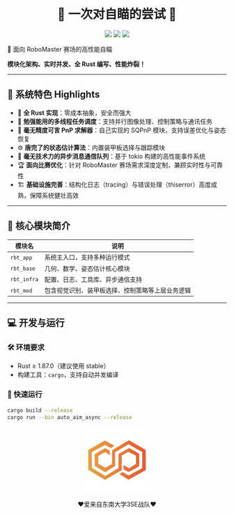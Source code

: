 
<p align="center">
  <h1 align="center">🤖 一次对自瞄的尝试 🎯</h1>
  <p align="center">
    <img src="https://img.shields.io/badge/Language-Rust-orange?style=for-the-badge"/>
    <img src="https://img.shields.io/badge/Platform-RoboMaster-blue?style=for-the-badge"/>
    <img src="https://img.shields.io/badge/SEU-3SE%20Team-red?style=for-the-badge"/> 
  </p>
</p>

🚀 面向 RoboMaster 赛场的高性能自瞄

**模块化架构、实时并发、全 Rust 编写、性能炸裂！**

---

## 🧠 系统特色 Highlights

- 🦀 **全 Rust 实现**：零成本抽象，安全而强大
- 🚦 **勉强能用的多线程任务调度**：支持并行图像处理、控制策略与通讯任务
- 🎯 **毫无精度可言 PnP 求解器**：自己实现的 SQPnP 模块，支持误差优化与姿态恢复
- ⚙️ **唐完了的状态估计算法**：内置装甲板选择与跟踪模块
- 📡 **毫无技术力的异步消息通信队列**：基于 tokio 构建的高性能事件系统
- 🏆 **面向比赛优化**：针对 RoboMaster 赛场需求深度定制，兼顾实时性与可靠性
- 🏗️ **基础设施完善**：结构化日志（tracing）与错误处理（thiserror）高度成熟，保障系统健壮高效
---

## 📡 核心模块简介

| 模块名              | 说明                             |
| ---------------- | ------------------------------ |
| `rbt_app`        | 系统主入口，支持多种运行模式                 |
| `rbt_base`       | 几何、数学、姿态估计核心模块                 |
| `rbt_infra`      | 配置、日志、工具库、异步通信支持               |
| `rbt_mod`        | 包含视觉识别、装甲板选择、控制策略等上层业务逻辑       |

---

## 💻 开发与运行

### 🛠️ 环境要求

- Rust ≥ 1.87.0（建议使用 stable）
- 构建工具：`cargo`，支持自动并发编译

### 🚀 快速运行

```bash
cargo build --release
cargo run --bin auto_aim_async --release
```

<p align="center">
  <img src="assets/3se-logo.png" width="150" alt="3SE Logo"/>
  <p align="center">❤️爱来自东南大学3SE战队❤️</p>
</p>
